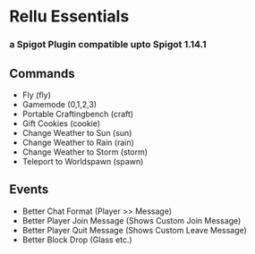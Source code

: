 # Rellu Essentials

### a Spigot Plugin compatible upto Spigot 1.14.1

## Commands
* Fly (fly)
* Gamemode (0,1,2,3)
* Portable Craftingbench (craft)
* Gift Cookies (cookie)
* Change Weather to Sun (sun)
* Change Weather to Rain (rain)
* Change Weather to Storm (storm)
* Teleport to Worldspawn (spawn)

## Events
* Better Chat Format (Player >> Message)
* Better Player Join Message (Shows Custom Join Message)
* Better Player Quit Message (Shows Custom Leave Message)
* Better Block Drop (Glass etc.)

